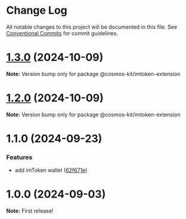 # Change Log

All notable changes to this project will be documented in this file.
See [Conventional Commits](https://conventionalcommits.org) for commit guidelines.

# [1.3.0](https://github.com/cosmology-tech/cosmos-kit/compare/@cosmos-kit/imtoken-extension@1.2.0...@cosmos-kit/imtoken-extension@1.3.0) (2024-10-09)

**Note:** Version bump only for package @cosmos-kit/imtoken-extension





# [1.2.0](https://github.com/cosmology-tech/cosmos-kit/compare/@cosmos-kit/imtoken-extension@1.1.0...@cosmos-kit/imtoken-extension@1.2.0) (2024-10-09)

**Note:** Version bump only for package @cosmos-kit/imtoken-extension





# 1.1.0 (2024-09-23)


### Features

* add imToken wallet ([62f671e](https://github.com/cosmology-tech/cosmos-kit/commit/62f671e2de4060ec1bf36e33e1970ed1e88595aa))





# 1.0.0 (2024-09-03)

**Note:** First release!
